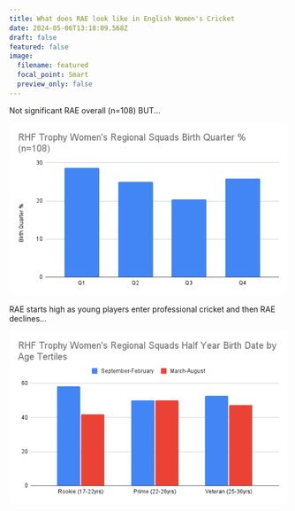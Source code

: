 ```yaml
---
title: What does RAE look like in English Women's Cricket
date: 2024-05-06T13:18:09.568Z
draft: false
featured: false
image:
  filename: featured
  focal_point: Smart
  preview_only: false
---
```

Not significant RAE overall (n=108) BUT...

![](rhf-trophy-women-s-regional-squads-birth-quarter-n-108-.png)

RAE starts high as young players enter professional cricket and then RAE declines...

![](rhf-trophy-women-s-regional-squads-half-year-birth-date-by-age-tertiles.png)